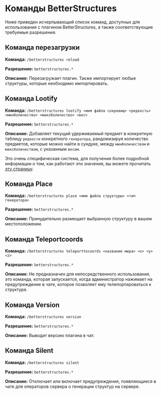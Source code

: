 # Команды BetterStructures

Ниже приведен исчерпывающий список команд, доступных для использования с плагином BetterStructures, а также
соответствующие требуемые разрешения.

## Команда перезагрузки

**Команда:** `/betterstructures reload`

**Разрешение:** `betterstructures.*`

**Описание:** Перезагружает плагин. Также импортирует любые структуры, которые необходимо импортировать.

## Команда Lootify

**Команда:** `/betterstructures lootify <имя файла сокровищ> <редкость> <минКоличество> <максКоличество> <вес>`

**Разрешение:** `betterstructures.*`

**Описание:** Добавляет текущий удерживаемый предмет в конкретную таблицу `редкости` конкретного `генератора`,
рандомизируя количество предметов, которые можно найти в сундуке, между `минКоличеством` и `максКоличеством`, с
указанным `весом`.

Это очень специфическая система, для получения более подробной информации о том, как работают эти значения, вы можете
прочитать [эту страницу]($language$/betterstructures/creating_structures.md).

## Команда Place

**Команда:** `/betterstructures place <имя файла структуры> <тип генератора>`

**Разрешение:** `betterstructures.*`

**Описание:** Принудительно размещает выбранную структуру в вашем местоположении.

## Команда Teleportcoords

**Команда:** `/betterstructures teleporttocoords <название мира> <x> <y> <z>`

**Разрешение:** `betterstructures.*`

**Описание:** Не предназначен для непосредственного использования, это команда, которая запускается, когда администратор
нажимает на предупреждение в чате, которое позволяет ему телепортироваться к структуре.

## Команда Version

**Команда:** `/betterstructures version`

**Разрешение:** `betterstructures.*`

**Описание:** Выводит версию плагина в чат.

## Команда Silent

**Команда:** `/betterstructures silent`

**Разрешение:** `betterstructures.*`

**Описание:** Отключает или включает предупреждения, появляющиеся в чате для операторов сервера о генерации структур на
сервере.
